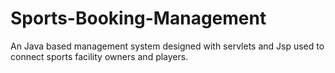 # Sports-Booking-Management
An Java based management system designed with servlets and Jsp used to connect sports facility owners and players. 
